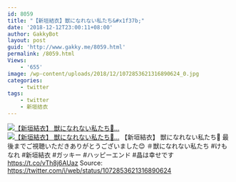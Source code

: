 ```yaml
---
id: 8059
title: "【新垣結衣】獣になれない私たち&#x1f37b;"
date: '2018-12-12T23:00:11+08:00'
author: GakkyBot
layout: post
guid: 'http://www.gakky.me/8059.html'
permalink: /8059.html
Views:
    - '655'
image: /wp-content/uploads/2018/12/1072853621316890624_0.jpg
categories:
    - twitter
tags:
    - twitter
    - 新垣结衣
---
```


[![【新垣結衣】
獣になれない私たち🍻...](http://www.yui-aragaki.org/wp-content/uploads/2018/12/1072853621316890624_0.jpg)](http://www.yui-aragaki.org/wp-content/uploads/2018/12/1072853621316890624_0.jpg)
[![【新垣結衣】
獣になれない私たち🍻...](http://www.yui-aragaki.org/wp-content/uploads/2018/12/1072853621316890624_1.jpg)](http://www.yui-aragaki.org/wp-content/uploads/2018/12/1072853621316890624_1.jpg)
【新垣結衣】
獣になれない私たち🍻
最後までご視聴いただきありがとうございました😊
＃獣になれない私たち #けもなれ #新垣結衣 #ガッキー #ハッピーエンド #晶は幸せです https://t.co/vTh8j6AUaz
Source: <https://twitter.com/i/web/status/1072853621316890624>

